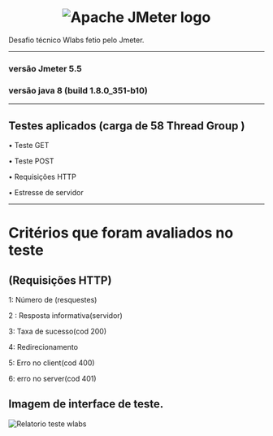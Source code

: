 <h1 align="center"><img src="https://jmeter.apache.org/images/logo.svg" alt="Apache JMeter logo" /></h1>

Desafio técnico Wlabs fetio pelo Jmeter.

---

### versão Jmeter 5.5

### versão java 8 (build 1.8.0_351-b10)

---

## Testes aplicados (carga de 58 Thread Group )

• Teste GET

• Teste POST

• Requisições HTTP

• Estresse de servidor

---

# Critérios que foram avaliados no teste

## (Requisições HTTP)

1: Número de (resquestes)

2 : Resposta informativa(servidor)

3: Taxa de sucesso(cod 200)

4: Redirecionamento

5: Erro no client(cod 400)

6: erro no server(cod 401)

## Imagem de interface de teste.

![Relatorio teste wlabs](https://user-images.githubusercontent.com/107372782/212710612-83128594-5b96-46d2-a280-3ce25bae0c8b.png)


